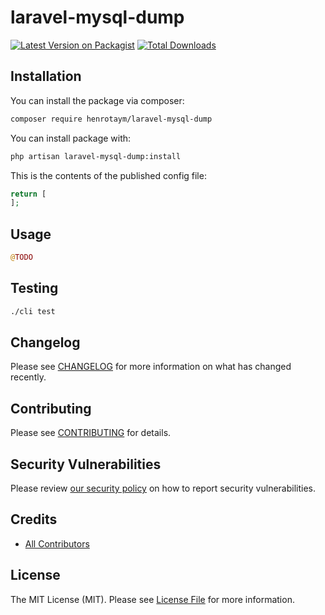 # laravel-mysql-dump

[![Latest Version on Packagist](https://img.shields.io/packagist/v/henrotaym/laravel-mysql-dump.svg?style=flat-square)](https://packagist.org/packages/henrotaym/laravel-mysql-dump)
[![Total Downloads](https://img.shields.io/packagist/dt/henrotaym/laravel-mysql-dump.svg?style=flat-square)](https://packagist.org/packages/henrotaym/laravel-mysql-dump)

## Installation

You can install the package via composer:

```bash
composer require henrotaym/laravel-mysql-dump
```

You can install package with:

```bash
php artisan laravel-mysql-dump:install
```

<!-- You can publish and run the migrations with:

```bash
php artisan vendor:publish --tag="laravel-mysql-dump-migrations"
php artisan migrate
```

You can publish the config file with:

```bash
php artisan vendor:publish --tag="laravel-mysql-dump-config"
``` -->

This is the contents of the published config file:

```php
return [
];
```

<!-- Optionally, you can publish the views using

```bash
php artisan vendor:publish --tag="laravel-mysql-dump-views"
``` -->

## Usage

```php
@TODO
```

## Testing

```bash
./cli test
```

## Changelog

Please see [CHANGELOG](CHANGELOG.md) for more information on what has changed recently.

## Contributing

Please see [CONTRIBUTING](CONTRIBUTING.md) for details.

## Security Vulnerabilities

Please review [our security policy](../../security/policy) on how to report security vulnerabilities.

## Credits

- [All Contributors](../../contributors)

## License

The MIT License (MIT). Please see [License File](LICENSE.md) for more information.
